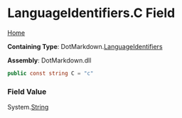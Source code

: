 <a name="_top"></a>

# LanguageIdentifiers\.C Field

[Home](../../../README.md#_top)

**Containing Type**: DotMarkdown\.[LanguageIdentifiers](../README.md#_top)

**Assembly**: DotMarkdown\.dll

```csharp
public const string C = "c"
```

### Field Value

System\.[String](https://docs.microsoft.com/en-us/dotnet/api/system.string)